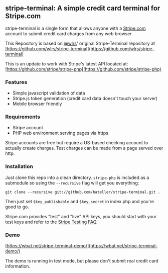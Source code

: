 ## stripe-terminal: A simple credit card terminal for Stripe.com

stripe-terminal is a single form that allows anyone with a [Stripe.com](https://stripe.com/) account to submit credit card charges from any web browser.

This Repository is based on [@wlrs](https://github.com/wlrs/stripe-terminal)' original Stripe-Terminal repository at [https://github.com/wlrs/stripe-terminal](https://github.com/wlrs/stripe-terminal)

This is an update to work with Stripe's latest API located at: [https://github.com/stripe/stripe-php](https://github.com/stripe/stripe-php)

### Features

 * Simple javascript validation of data
 * Stripe.js token generation (credit card data doesn't touch your server)
 * Mobile browser friendly


### Requirements

 * Stripe account 
 * PHP web environment serving pages via https

Stripe accounts are free but require a US-based checking account to actually create charges. Test charges can be made from a page served over http.


### Installation

Just clone this repo into a clean directory. `stripe-php` is included as a submodule so using the `--recursive` flag will get you everything:

	git clone --recursive git://github.com/bateller/stripe-terminal.git .

Then just set `$key_publishable` and `$key_secret` in index.php and you're good to go.

Stripe.com provides "test" and "live" API keys, you should start with your test keys and refer to the [Stripe Testing FAQ](https://stripe.com/docs/testing).


### Demo

[https://wbat.net/stripe-terminal-demo/](https://wbat.net/stripe-terminal-demo/)

The demo is running in test mode, but please don't submit real credit card information.
